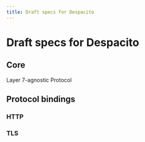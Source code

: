 ```yaml
---
title: Draft specs for Despacito
---
```


# Draft specs for Despacito

## Core

Layer 7-agnostic Protocol

## Protocol bindings

### HTTP

### TLS
